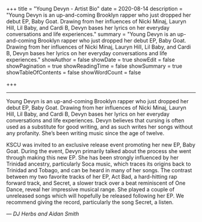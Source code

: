 +++
title = "Young Devyn - Artist Bio"
date = 2020-08-14
description = "Young Devyn is an up-and-coming Brooklyn rapper who just dropped her debut EP, Baby Goat. Drawing from her influences of Nicki Minaj, Lauryn Hill, Lil Baby, and Cardi B, Devyn bases her lyrics on her everyday conversations and life experiences."
summary = "Young Devyn is an up-and-coming Brooklyn rapper who just dropped her debut EP, Baby Goat. Drawing from her influences of Nicki Minaj, Lauryn Hill, Lil Baby, and Cardi B, Devyn bases her lyrics on her everyday conversations and life experiences."
showAuthor = false
showDate = true
showEdit = false
showPagination = true
showReadingTime = false
showSummary = true
showTableOfContents = false
showWordCount = false


+++

***

Young Devyn is an up-and-coming Brooklyn rapper who just dropped her debut EP, Baby Goat. Drawing from her influences of Nicki Minaj, Lauryn Hill, Lil Baby, and Cardi B, Devyn bases her lyrics on her everyday conversations and life experiences. Devyn believes that cursing is often used as a substitute for good writing, and as such writes her songs without any profanity. She’s been writing music since the age of twelve.

KSCU was invited to an exclusive release event promoting her new EP, Baby Goat. During the event, Devyn primarily talked about the process she went through making this new EP. She has been strongly influenced by her Trinidad ancestry, particularly Soca music, which traces its origins back to Trinidad and Tobago, and can be heard in many of her songs. The contrast between my two favorite tracks of her EP, Act Bad, a hard-hitting rap forward track, and Secret, a slower track over a beat reminiscent of One Dance, reveal her impressive musical range. She played a couple of unreleased songs which will hopefully be released following her EP. We recommend giving the record, particularly the song Secret, a listen.

_— DJ Herbs and Aidan Smith_
